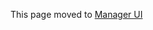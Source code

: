 This page moved to [Manager UI](https://github.com/openremote/openremote/wiki/User-Guide%3A-Manager-UI)